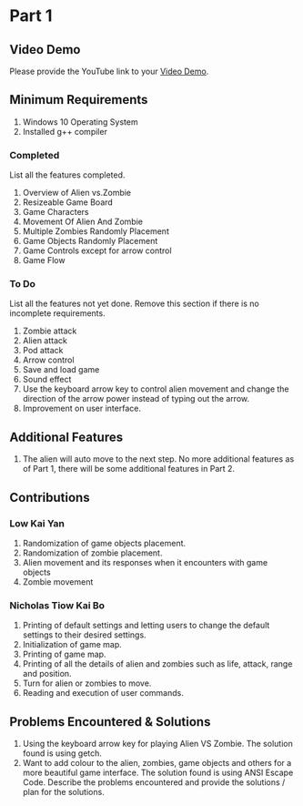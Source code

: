 # Part 1


## Video Demo


Please provide the YouTube link to your [Video Demo](https://www.youtube.com/watch?v=klaqKXWuF1o).


## Minimum Requirements
1. Windows 10 Operating System
2. Installed g++ compiler

### Completed
List all the features completed.


1. Overview of Alien vs.Zombie
2. Resizeable Game Board
3. Game Characters
4. Movement Of Alien And Zombie
5. Multiple Zombies Randomly Placement
6. Game Objects Randomly Placement
7. Game Controls except for arrow control
8. Game Flow


### To Do


List all the features not yet done. Remove this section if there is no incomplete requirements.

1. Zombie attack
2. Alien attack
3. Pod attack
4. Arrow control
5. Save and load game
6. Sound effect
7. Use the keyboard arrow key to control alien movement and change the direction of the arrow power instead of typing out the arrow.
8. Improvement on user interface.


## Additional Features
1. The alien will auto move to the next step.
No more additional features as of Part 1, there will be some additional features in Part 2.


## Contributions


### Low Kai Yan


1. Randomization of game objects placement.
2. Randomization of zombie placement.
3. Alien movement and its responses when it encounters with game objects
4. Zombie movement


### Nicholas Tiow Kai Bo


1. Printing of default settings and letting users to change the default settings to their desired settings.
2. Initialization of game map.
3. Printing of game map.
4. Printing of all the details of alien and zombies such as life, attack, range and position.
5. Turn for alien or zombies to move.
6. Reading and execution of user commands.



## Problems Encountered & Solutions
1. Using the keyboard arrow key for playing Alien VS Zombie. The solution found is using getch.
2. Want to add colour to the alien, zombies, game objects and others for a more beautiful game interface. The solution found is using ANSI Escape Code.
Describe the problems encountered and provide the solutions / plan for the solutions.

